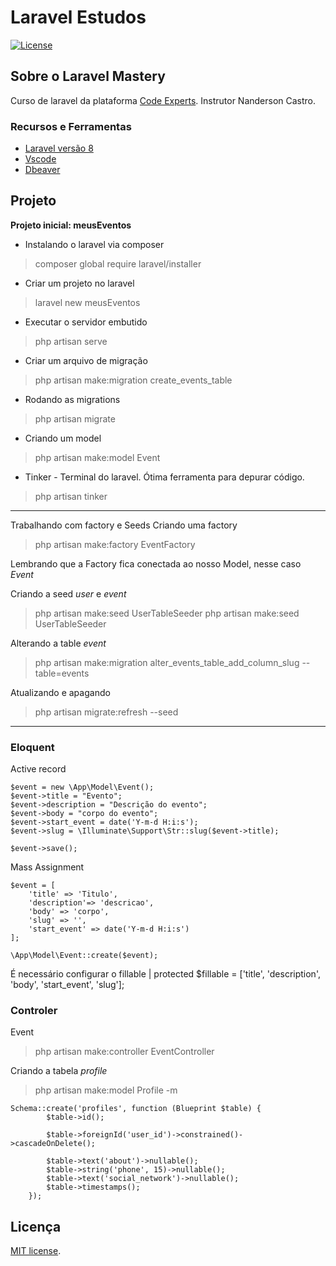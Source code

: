 # Laravel Estudos
<a href="https://packagist.org/packages/laravel/framework"><img src="https://img.shields.io/packagist/l/laravel/framework" alt="License"></a>
</p>

## Sobre o Laravel Mastery

Curso de laravel da plataforma [Code Experts](https://codeexperts.com.br/). Instrutor Nanderson Castro.

### Recursos e Ferramentas
- [Laravel versão 8](https://laravel.com/)
- [Vscode](https://code.visualstudio.com/)
- [Dbeaver](https://dbeaver.io/ )

## Projeto

**Projeto inicial: meusEventos**

- Instalando o laravel via composer
> composer global require laravel/installer

- Criar um projeto no laravel
> laravel new meusEventos

- Executar o servidor embutido
> php artisan serve 

- Criar um arquivo de migração
> php artisan make:migration create_events_table

- Rodando as migrations
> php artisan migrate

- Criando um model
> php artisan make:model Event

- Tinker - Terminal do laravel. Ótima ferramenta para depurar código.
> php artisan tinker

---
Trabalhando com factory e Seeds
Criando uma factory
> php artisan make:factory EventFactory

Lembrando que a Factory fica conectada ao nosso Model, nesse caso *Event*

Criando a seed *user* e *event*
> php artisan make:seed UserTableSeeder
> php artisan make:seed UserTableSeeder

Alterando a table *event*
> php artisan make:migration alter_events_table_add_column_slug --table=events

Atualizando e apagando 
> php artisan migrate:refresh --seed
--- 
### Eloquent
Active record 

	$event = new \App\Model\Event();
	$event->title = "Evento";
	$event->description = "Descrição do evento";
	$event->body = "corpo do evento";
	$event->start_event = date('Y-m-d H:i:s');
	$event->slug = \Illuminate\Support\Str::slug($event->title);
	 
	$event->save();
 

Mass Assignment

	$event = [
		'title' => 'Titulo',
		'description'=> 'descricao',
		'body' => 'corpo',
		'slug' => '',
		'start_event' => date('Y-m-d H:i:s')
	];
	
	\App\Model\Event::create($event);

É necessário configurar o fillable
| protected $fillable = ['title', 'description', 'body', 'start_event', 'slug'];


### Controler
Event
> php artisan make:controller EventController

Criando a tabela *profile*
> php artisan make:model Profile -m

	Schema::create('profiles', function (Blueprint $table) {
            $table->id();

            $table->foreignId('user_id')->constrained()->cascadeOnDelete();

            $table->text('about')->nullable();
            $table->string('phone', 15)->nullable();
            $table->text('social_network')->nullable();
            $table->timestamps();
        });


## Licença

[MIT license](https://opensource.org/licenses/MIT).
